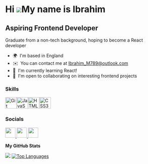 <!--
**MIbrahim71/MIbrahim71** is a ✨ _special_ ✨ repository because its `README.md` (this file) appears on your GitHub profile.
-->

Hi ![](https://user-images.githubusercontent.com/18350557/176309783-0785949b-9127-417c-8b55-ab5a4333674e.gif)My name is Ibrahim
===============================================================================================================================

Aspiring Frontend Developer
---------------------------

Graduate from a non-tech background, hoping to become a React developer

*   🌍  I'm based in England
*   ✉️  You can contact me at [Ibrahim\_M789@outlook.com](mailto:Ibrahim_M789@outlook.com)
*   🧠  I'm currently learning React!
*   🤝  I'm open to collaborating on interesting frontend projects
  ### Skills 
  
<p align="left">
<a href="https://git-scm.com/" target="_blank" rel="noreferrer"><img src="https://raw.githubusercontent.com/danielcranney/readme-generator/main/public/icons/skills/git-colored.svg" width="36" height="36" alt="Git" /></a><a href="https://developer.mozilla.org/en-US/docs/Web/JavaScript" target="_blank" rel="noreferrer"><img src="https://raw.githubusercontent.com/danielcranney/readme-generator/main/public/icons/skills/javascript-colored.svg" width="36" height="36" alt="JavaScript" /></a><a href="https://developer.mozilla.org/en-US/docs/Glossary/HTML5" target="_blank" rel="noreferrer"><img src="https://raw.githubusercontent.com/danielcranney/readme-generator/main/public/icons/skills/html5-colored.svg" width="36" height="36" alt="HTML5" /></a><a href="https://www.w3.org/TR/CSS/#css" target="_blank" rel="noreferrer"><img src="https://raw.githubusercontent.com/danielcranney/readme-generator/main/public/icons/skills/css3-colored.svg" width="36" height="36" alt="CSS3" /></a>
                    </p>
                    
### Socials
                  
                  
<p align="left">
    <a href="https://www.github.com/MIbrahim71" target="_blank" rel="noreferrer">
  <picture>
  <source media="(prefers-color-scheme: dark)" srcset="https://raw.githubusercontent.com/danielcranney/readme-generator/main/public/icons/socials/github-dark.svg" />
  <source media="(prefers-color-scheme: light)" srcset="https://raw.githubusercontent.com/danielcranney/readme-generator/main/public/icons/socials/github.svg" />
  <img src="https://raw.githubusercontent.com/danielcranney/readme-generator/main/public/icons/socials/github.svg" width="32" height="32" />
  </picture>
  </a>
    <a href="http://www.instagram.com/ibrcodes/" target="_blank" rel="noreferrer">
  <picture>
  <source media="(prefers-color-scheme: dark)" srcset="undefined" />
  <source media="(prefers-color-scheme: light)" srcset="https://raw.githubusercontent.com/danielcranney/readme-generator/main/public/icons/socials/instagram.svg" />
  <img src="https://raw.githubusercontent.com/danielcranney/readme-generator/main/public/icons/socials/instagram.svg" width="32" height="32" />
  </picture>
  </a>
    <a href="https://www.linkedin.com/in/muhammad-i/" target="_blank" rel="noreferrer">
  <picture>
  <source media="(prefers-color-scheme: dark)" srcset="https://raw.githubusercontent.com/danielcranney/readme-generator/main/public/icons/socials/linkedin-dark.svg" />
  <source media="(prefers-color-scheme: light)" srcset="https://raw.githubusercontent.com/danielcranney/readme-generator/main/public/icons/socials/linkedin.svg" />
  <img src="https://raw.githubusercontent.com/danielcranney/readme-generator/main/public/icons/socials/linkedin.svg" width="32" height="32" />
  </picture>
  </a></p>



  
  <b>My GitHub Stats</b>
  
  <a
    href="http://www.github.com/MIbrahim71"><img
src="https://github-readme-streak-stats.herokuapp.com/?user=MIbrahim71&stroke=ffffff&background=1c1917&ring=0891b2&fire=0891b2&currStreakNum=ffffff&currStreakLabel=0891b2&sideNums=ffffff&sideLabels=ffffff&dates=ffffff&hide_border=true" /></a>            <a href="https://github.com/MIbrahim71" align="left"><img src="https://github-readme-stats.vercel.app/api/top-langs/?username=MIbrahim71&langs_count=10&title_color=0891b2&text_color=ffffff&icon_color=0891b2&bg_color=1c1917&hide_border=true&locale=en&custom_title=Top%20%Languages" alt="Top Languages" /></a>
